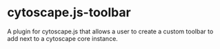 cytoscape.js-toolbar
====================

A plugin for cytoscape.js that allows a user to create a custom toolbar to add next to a cytoscape core instance.
